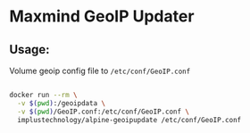 # Maxmind GeoIP Updater


## Usage:

Volume geoip config file to `/etc/conf/GeoIP.conf`

```sh

docker run --rm \
  -v $(pwd):/geoipdata \
  -v $(pwd)/GeoIP.conf:/etc/conf/GeoIP.conf \
  implustechnology/alpine-geoipupdate /etc/conf/GeoIP.conf

```
